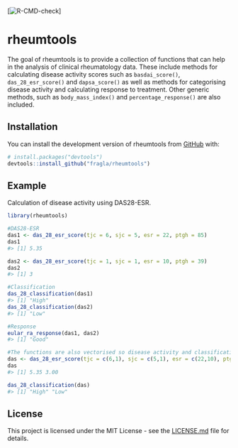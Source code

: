 
<!-- README.md is generated from README.Rmd. Please edit that file -->
<!-- badges: start -->

\[![R-CMD-check](https://github.com/fragla/rheumtools/actions/workflows/check-standard.yaml/badge.svg)\]
<!-- badges: end -->

# rheumtools

The goal of rheumtools is to provide a collection of functions that can
help in the analysis of clinical rheumatology data. These include
methods for calculating disease activity scores such as
`basdai_score()`, `das_28_esr_score()` and `dapsa_score()` as well as
methods for categorising disease activity and calculating response to
treatment. Other generic methods, such as `body_mass_index()` and
`percentage_response()` are also included.

## Installation

You can install the development version of rheumtools from
[GitHub](https://github.com/) with:

``` r
# install.packages("devtools")
devtools::install_github("fragla/rheumtools")
```

## Example

Calculation of disease activity using DAS28-ESR.

``` r
library(rheumtools)

#DAS28-ESR
das1 <- das_28_esr_score(tjc = 6, sjc = 5, esr = 22, ptgh = 85)
das1
#> [1] 5.35

das2 <- das_28_esr_score(tjc = 1, sjc = 1, esr = 10, ptgh = 39)
das2
#> [1] 3

#Classification
das_28_classification(das1)
#> [1] "High"
das_28_classification(das2)
#> [1] "Low"

#Response
eular_ra_response(das1, das2)
#> [1] "Good"

#The functions are also vectorised so disease activity and classification could be calculated using
das <- das_28_esr_score(tjc = c(6,1), sjc = c(5,1), esr = c(22,10), ptgh = c(85,39))
das
#> [1] 5.35 3.00

das_28_classification(das)
#> [1] "High" "Low"
```

## License

This project is licensed under the MIT License - see the
[LICENSE.md](https://github.com/fragla/rheumtools/blob/main/LICENSE.md)
file for details.

